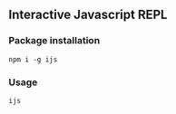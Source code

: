 ## Interactive Javascript REPL

### Package installation

```
npm i -g ijs
```

### Usage

```
ijs
```
